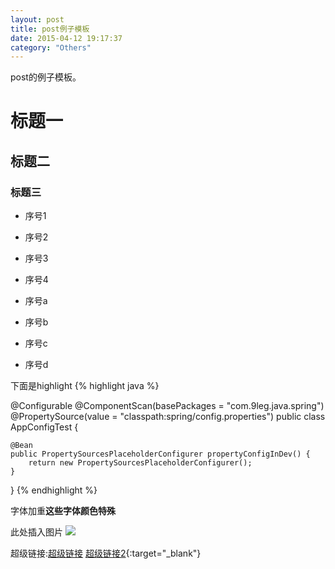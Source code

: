 ```yaml
---
layout: post
title: post例子模板
date: 2015-04-12 19:17:37
category: "Others"
---
```


post的例子模板。

# 标题一

## 标题二

### 标题三

* 序号1
* 序号2
* 序号3
* 序号4

* 序号a
* 序号b
* 序号c
* 序号d

下面是highlight
{% highlight java %}

@Configurable
@ComponentScan(basePackages = "com.9leg.java.spring")
@PropertySource(value = "classpath:spring/config.properties")
public class AppConfigTest {
    
    @Bean
    public PropertySourcesPlaceholderConfigurer propertyConfigInDev() {
        return new PropertySourcesPlaceholderConfigurer();
    }
    
}
{% endhighlight %}

字体加重**这些字体颜色特殊**

此处插入图片
<img src="http://git-liubao.github.io/liubao/images/header.jpg" />


超级链接:[超级链接](http://www.9leg.com/java/2015/01/09/java-convert-string-to-enum-object.html)
[超级链接2](http://kuaitizi.com/?r=7ffa784e42249e0f){:target="_blank"}
